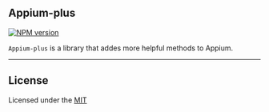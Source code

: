 ## Appium-plus


[![NPM version][npm-image]][npm-url]

`Appium-plus` is a library that addes more helpful methods to Appium.

---

## License
Licensed under the [MIT](http://opensource.org/licenses/MIT)

[npm-image]: https://img.shields.io/npm/v/appium-plus.svg?style=flat-square
[npm-url]: https://www.npmjs.org/package/appium-plus
[github-tag]: http://img.shields.io/github/tag/chenchaoyi/appium-plus.svg?style=flat-square
[github-url]: https://github.com/chenchaoyi/appium-plus/tags
[david-image]: http://img.shields.io/david/chenchaoyi/appium-plus.svg?style=flat-square
[david-url]: https://david-dm.org/chenchaoyi/appium-plus
[license-image]: http://img.shields.io/npm/l/appium-plus.svg?style=flat-square
[license-url]: http://opensource.org/licenses/MIT
[downloads-image]: http://img.shields.io/npm/dm/appium-plus.svg?style=flat-square
[downloads-url]: https://npmjs.org/package/appium-plus
[gittip-image]: https://img.shields.io/gittip/chenchaoyi.svg?style=flat-square
